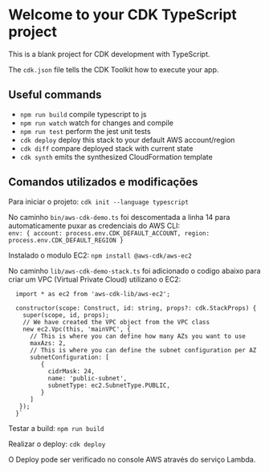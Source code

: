 # Welcome to your CDK TypeScript project

This is a blank project for CDK development with TypeScript.

The `cdk.json` file tells the CDK Toolkit how to execute your app.

## Useful commands

* `npm run build`   compile typescript to js
* `npm run watch`   watch for changes and compile
* `npm run test`    perform the jest unit tests
* `cdk deploy`      deploy this stack to your default AWS account/region
* `cdk diff`        compare deployed stack with current state
* `cdk synth`       emits the synthesized CloudFormation template

## Comandos utilizados e modificações

Para iniciar o projeto: `cdk init --language typescript`

No caminho `bin/aws-cdk-demo.ts` foi descomentada a linha 14 para automaticamente puxar as credenciais do AWS CLI: </br>
`env: { account: process.env.CDK_DEFAULT_ACCOUNT, region: process.env.CDK_DEFAULT_REGION }`

Instalado o modulo EC2: `npm install @aws-cdk/aws-ec2`

No caminho `lib/aws-cdk-demo-stack.ts` foi adicionado o codigo abaixo para criar um VPC (Virtual Private Cloud) utilizano o EC2:
```
  import * as ec2 from 'aws-cdk-lib/aws-ec2';

  constructor(scope: Construct, id: string, props?: cdk.StackProps) {
    super(scope, id, props);
    // We have created the VPC object from the VPC class
    new ec2.Vpc(this, 'mainVPC', {
      // This is where you can define how many AZs you want to use
      maxAzs: 2,
      // This is where you can define the subnet configuration per AZ
      subnetConfiguration: [
         {
           cidrMask: 24,
           name: 'public-subnet',
           subnetType: ec2.SubnetType.PUBLIC,
         }
      ]
   });
  }`
```

  Testar a build: `npm run build`

  Realizar o deploy: `cdk deploy`

  O Deploy pode ser verificado no console AWS através do serviço Lambda.
